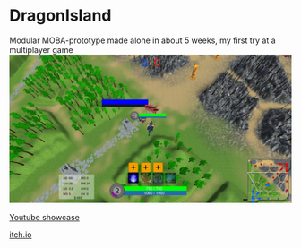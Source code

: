 # DragonIsland
Modular MOBA-prototype made alone in about 5 weeks, my first try at a multiplayer game
![thumbnail](/Images/thumbnail.png)

[Youtube showcase](https://www.youtube.com/watch?v=cantyJ-8v7U)

[itch.io](https://damian-koch.itch.io/dragonisland)
